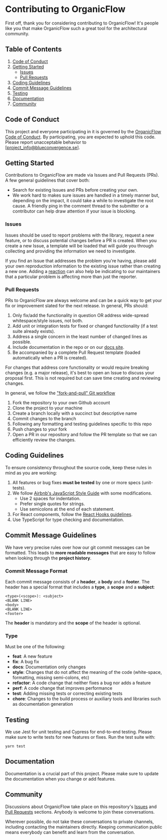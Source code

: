 # Contributing to OrganicFlow

First off, thank you for considering contributing to OrganicFlow! It's people like you that make OrganicFlow such a great tool for the architectural community.

## Table of Contents
1. [Code of Conduct](#code-of-conduct)
2. [Getting Started](#getting-started)
   - [Issues](#issues)
   - [Pull Requests](#pull-requests)
3. [Coding Guidelines](#coding-guidelines)
4. [Commit Message Guidelines](#commit-message-guidelines)
5. [Testing](#testing)
6. [Documentation](#documentation)
7. [Community](#community)

## Code of Conduct

This project and everyone participating in it is governed by the [OrganicFlow Code of Conduct](CODE_OF_CONDUCT.md). By participating, you are expected to uphold this code. Please report unacceptable behavior to [project_info@blueconvergence.se].

## Getting Started

Contributions to OrganicFlow are made via Issues and Pull Requests (PRs). A few general guidelines that cover both:

- Search for existing Issues and PRs before creating your own.
- We work hard to makes sure issues are handled in a timely manner but, depending on the impact, it could take a while to investigate the root cause. A friendly ping in the comment thread to the submitter or a contributor can help draw attention if your issue is blocking.

### Issues

Issues should be used to report problems with the library, request a new feature, or to discuss potential changes before a PR is created. When you create a new Issue, a template will be loaded that will guide you through collecting and providing the information we need to investigate.

If you find an Issue that addresses the problem you're having, please add your own reproduction information to the existing issue rather than creating a new one. Adding a [reaction](https://github.blog/2016-03-10-add-reactions-to-pull-requests-issues-and-comments/) can also help be indicating to our maintainers that a particular problem is affecting more than just the reporter.

### Pull Requests

PRs to OrganicFlow are always welcome and can be a quick way to get your fix or improvement slated for the next release. In general, PRs should:

1. Only fix/add the functionality in question OR address wide-spread whitespace/style issues, not both.
2. Add unit or integration tests for fixed or changed functionality (if a test suite already exists).
3. Address a single concern in the least number of changed lines as possible.
4. Include documentation in the repo or on our [docs site](https://blueconvergence.se).
5. Be accompanied by a complete Pull Request template (loaded automatically when a PR is created).

For changes that address core functionality or would require breaking changes (e.g. a major release), it's best to open an Issue to discuss your proposal first. This is not required but can save time creating and reviewing changes.

In general, we follow the ["fork-and-pull" Git workflow](https://github.com/susam/gitpr)

1. Fork the repository to your own Github account
2. Clone the project to your machine
3. Create a branch locally with a succinct but descriptive name
4. Commit changes to the branch
5. Following any formatting and testing guidelines specific to this repo
6. Push changes to your fork
7. Open a PR in our repository and follow the PR template so that we can efficiently review the changes.

## Coding Guidelines

To ensure consistency throughout the source code, keep these rules in mind as you are working:

1. All features or bug fixes **must be tested** by one or more specs (unit-tests).
2. We follow [Airbnb's JavaScript Style Guide](https://github.com/airbnb/javascript) with some modifications. 
   - Use 2 spaces for indentation.
   - Prefer single quotes for strings.
   - Use semicolons at the end of each statement.
3. For React components, follow the [React Hooks guidelines](https://reactjs.org/docs/hooks-rules.html).
4. Use TypeScript for type checking and documentation.

## Commit Message Guidelines

We have very precise rules over how our git commit messages can be formatted. This leads to **more readable messages** that are easy to follow when looking through the **project history**. 

### Commit Message Format
Each commit message consists of a **header**, a **body** and a **footer**. The header has a special format that includes a **type**, a **scope** and a **subject**:

```
<type>(<scope>): <subject>
<BLANK LINE>
<body>
<BLANK LINE>
<footer>
```

The **header** is mandatory and the **scope** of the header is optional.

### Type
Must be one of the following:

* **feat**: A new feature
* **fix**: A bug fix
* **docs**: Documentation only changes
* **style**: Changes that do not affect the meaning of the code (white-space, formatting, missing semi-colons, etc)
* **refactor**: A code change that neither fixes a bug nor adds a feature
* **perf**: A code change that improves performance
* **test**: Adding missing tests or correcting existing tests
* **chore**: Changes to the build process or auxiliary tools and libraries such as documentation generation

## Testing

We use Jest for unit testing and Cypress for end-to-end testing. Please make sure to write tests for new features or fixes. Run the test suite with:

```
yarn test
```

## Documentation

Documentation is a crucial part of this project. Please make sure to update the documentation when you change or add features.

## Community

Discussions about OrganicFlow take place on this repository's [Issues](https://github.com/cardonaarchitecture/organicflow/issues) and [Pull Requests](https://github.com/cardonaarchitecture/organicflow/pulls) sections. Anybody is welcome to join these conversations.

Wherever possible, do not take these conversations to private channels, including contacting the maintainers directly. Keeping communication public means everybody can benefit and learn from the conversation.
